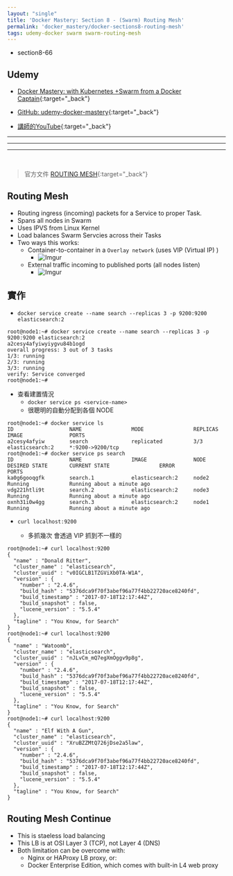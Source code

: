 ```yaml
---
layout: "single"
title: 'Docker Mastery: Section 8 - (Swarm) Routing Mesh'
permalink: 'docker_mastery/docker-sections8-routing-mesh'
tags: udemy-docker swarm swarm-routing-mesh
---
```


- section8-66

## Udemy

- [Docker Mastery: with Kubernetes +Swarm from a Docker Captain](https://www.udemy.com/course/docker-mastery/){:target="_back"}

- [GitHub: udemy-docker-mastery](https://github.com/BretFisher/udemy-docker-mastery){:target="_back"}

- [講師的YouTube](https://www.youtube.com/channel/UC0NErq0RhP51iXx64ZmyVfg){:target="_back"}

---
---
---

<br/>


> 官方文件 [ROUTING MESH](https://docs.docker.com/engine/swarm/ingress/){:target="_back"}


## Routing Mesh

- Routing ingress (incoming) packets for a Service to proper Task.
- Spans all nodes in Swarm
- Uses IPVS from Linux Kernel
- Load balances Swarm Servcies across their Tasks
- Two ways this works:
   - Container-to-container in a `Overlay network` (uses VIP (Virtual IP) )
      - ![Imgur](https://i.imgur.com/rAN6ICF.jpg)
   - External traffic incoming to published ports (all nodes listen)
      - ![Imgur](https://i.imgur.com/ZeYXwfM.jpg)

## 實作

- `docker service create --name search --replicas 3 -p 9200:9200 elasticsearch:2`

~~~
root@node1:~# docker service create --name search --replicas 3 -p 9200:9200 elasticsearch:2
a2cesy4afyiwyiygvu84b1ogd
overall progress: 3 out of 3 tasks
1/3: running
2/3: running
3/3: running
verify: Service converged
root@node1:~#
~~~

- 查看建置情況
   - `docker service ps <service-name>`
   - 很聰明的自動分配到各個 NODE

~~~
root@node1:~# docker service ls
ID                  NAME                MODE                REPLICAS            IMAGE               PORTS
a2cesy4afyiw        search              replicated          3/3                 elasticsearch:2     *:9200->9200/tcp
root@node1:~# docker service ps search
ID                  NAME                IMAGE               NODE                DESIRED STATE       CURRENT STATE                ERROR               PORTS
ka0g6gooqgfk        search.1            elasticsearch:2     node2               Running             Running about a minute ago
vdg221htli9t        search.2            elasticsearch:2     node3               Running             Running about a minute ago
oxnh31i0w4gg        search.3            elasticsearch:2     node1               Running             Running about a minute ago
~~~

- `curl localhost:9200`

   - 多抓幾次 會透過 VIP 抓到不一樣的

~~~
root@node1:~# curl localhost:9200
{
  "name" : "Donald Ritter",
  "cluster_name" : "elasticsearch",
  "cluster_uuid" : "v0IGCLB1TZGViXb0TA-W1A",
  "version" : {
    "number" : "2.4.6",
    "build_hash" : "5376dca9f70f3abef96a77f4bb22720ace8240fd",
    "build_timestamp" : "2017-07-18T12:17:44Z",
    "build_snapshot" : false,
    "lucene_version" : "5.5.4"
  },
  "tagline" : "You Know, for Search"
}
root@node1:~# curl localhost:9200
{
  "name" : "Watoomb",
  "cluster_name" : "elasticsearch",
  "cluster_uuid" : "nJLvCm_mQ7egXmOggv9p8g",
  "version" : {
    "number" : "2.4.6",
    "build_hash" : "5376dca9f70f3abef96a77f4bb22720ace8240fd",
    "build_timestamp" : "2017-07-18T12:17:44Z",
    "build_snapshot" : false,
    "lucene_version" : "5.5.4"
  },
  "tagline" : "You Know, for Search"
}
root@node1:~# curl localhost:9200
{
  "name" : "Elf With A Gun",
  "cluster_name" : "elasticsearch",
  "cluster_uuid" : "XruBZZMtQ726jDse2a5law",
  "version" : {
    "number" : "2.4.6",
    "build_hash" : "5376dca9f70f3abef96a77f4bb22720ace8240fd",
    "build_timestamp" : "2017-07-18T12:17:44Z",
    "build_snapshot" : false,
    "lucene_version" : "5.5.4"
  },
  "tagline" : "You Know, for Search"
}
~~~

## Routing Mesh Continue

- This is staeless load balancing
- This LB is at OSI Layer 3 (TCP), not Layer 4 (DNS)
- Both limitation can be overcome with:
   - Nginx or HAProxy LB proxy, or:
   - Docker Enterprise Edition, which comes with built-in L4 web proxy